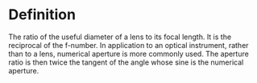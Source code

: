 # Definition

The ratio of the useful diameter of a lens to its focal length. It is
the reciprocal of the f-number. In application to an optical instrument,
rather than to a lens, numerical aperture is more commonly used. The
aperture ratio is then twice the tangent of the angle whose sine is the
numerical aperture.
